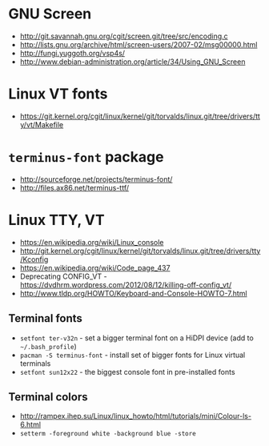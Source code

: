 # GNU Screen
- http://git.savannah.gnu.org/cgit/screen.git/tree/src/encoding.c
- http://lists.gnu.org/archive/html/screen-users/2007-02/msg00000.html
- http://fungi.yuggoth.org/vsp4s/
- http://www.debian-administration.org/article/34/Using_GNU_Screen

# Linux VT fonts
- https://git.kernel.org/cgit/linux/kernel/git/torvalds/linux.git/tree/drivers/tty/vt/Makefile

# `terminus-font` package
- http://sourceforge.net/projects/terminus-font/
- http://files.ax86.net/terminus-ttf/

# Linux TTY, VT
- https://en.wikipedia.org/wiki/Linux_console
- http://git.kernel.org/cgit/linux/kernel/git/torvalds/linux.git/tree/drivers/tty/Kconfig
- https://en.wikipedia.org/wiki/Code_page_437
- Deprecating CONFIG_VT - https://dvdhrm.wordpress.com/2012/08/12/killing-off-config_vt/
- http://www.tldp.org/HOWTO/Keyboard-and-Console-HOWTO-7.html

## Terminal fonts
- `setfont ter-v32n` - set a bigger terminal font on a HiDPI device (add to `~/.bash_profile`)
- `pacman -S terminus-font` - install set of bigger fonts for Linux virtual terminals
- `setfont sun12x22`  - the biggest console font in pre-installed fonts

## Terminal colors
- http://rampex.ihep.su/Linux/linux_howto/html/tutorials/mini/Colour-ls-6.html
- `setterm -foreground white -background blue -store`

